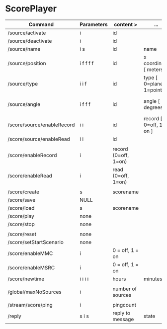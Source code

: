 # ScorePlayer

| Command|Parameters |content         >|...|...|...|...|...|
| -- | --  | -- | -- | -- | -- | --  | -- |
|/source/activate|i|id| | | | | |
|/source/deactivate|i|id| | | | | |
|/source/name|i s|id|name| | | | |
|/source/position|i f f f f|id|x coordinate [ meters ]|y coordinate [ meters ]|duration [ seconds ]|timestamp [ seconds ] | |
|/source/type|i i f |id|type [ 0=plane, 1=point ]|timestamp [ seconds ]| | | |
|/source/angle|i f f f|id|angle [ degrees ]|timestamp [ seconds ]|duration [ seconds ]| | |
|/score/source/enableRecord|i i|id|record  [ 0=off, 1= on ]| | | | |
|/score/source/enableRead|i i|id| | | | | |
| | | | | | | | |
|/score/enableRecord|i|record (0=off, 1=on)| | | | | |
|/score/enableRead|i|read    (0=off, 1=on)| | | | | |
| | | | | | | | |
|/score/create|s|scorename| | | | | |
|/score/save|NULL| | | | | | |
|/score/load|s|scorename| | | | | |
|/score/play|none| | | | | | |
|/score/stop|none| | | | | | |
| | | | | | | | |
|/score/reset|none| | | | | | |
|/score/setStartScenario|none| | | | | | |
|/score/enableMMC|i|0 = off, 1 = on| | | | | |
|/score/enableMSRC|i|0 = off, 1 = on| | | | | |
|/score/newtime|i i i i|hours|minutes|seconds |milliseconds| | |
| | | | | | | | |
|/global/maxNoSources|i|number of sources| | | | | |
| | | | | | | | |
|/stream/score/ping|i|pingcount| | | | | |
|/reply|s i s|reply to message|state|message| | | |

